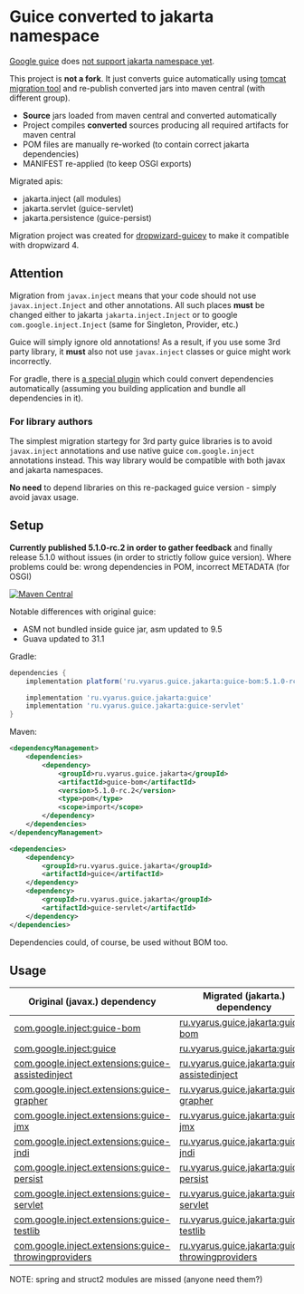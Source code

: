 # Guice converted to jakarta namespace

[Google guice](https://github.com/google/guice) does [not support jakarta namespace yet](https://github.com/google/guice/issues/1383).

This project is **not a fork**. It just converts guice automatically using [tomcat migration tool](https://github.com/apache/tomcat-jakartaee-migration)
and re-publish converted jars into maven central (with different group).

* **Source** jars loaded from maven central and converted automatically 
* Project compiles **converted** sources producing all required artifacts for maven central
* POM files are manually re-worked (to contain correct jakarta dependencies)
* MANIFEST re-applied (to keep OSGI exports)

Migrated apis:

* jakarta.inject (all modules)
* jakarta.servlet (guice-servlet)
* jakarta.persistence (guice-persist)

Migration project was created for [dropwizard-guicey](https://github.com/xvik/dropwizard-guicey) to make it compatible
with dropwizard 4.

## Attention

Migration from `javax.inject` means that your code should not use `javax.inject.Inject` and other annotations.
All such places **must** be changed either to jakarta `jakarta.inject.Inject` or to 
google `com.google.inject.Inject` (same for Singleton, Provider, etc.)

Guice will simply ignore old annotations! As a result, if you use some 3rd party library,
it **must** also not use `javax.inject` classes or guice might work incorrectly.

For gradle, there is [a special plugin](https://github.com/nebula-plugins/gradle-jakartaee-migration-plugin) 
which could convert dependencies automatically (assuming you building application and bundle all dependencies in it).

### For library authors

The simplest migration startegy for 3rd party guice libraries is to avoid `javax.inject` annotations and use 
native guice `com.google.inject` annotations instead. This way library would be compatible with both javax and jakarta 
namespaces.

**No need** to depend libraries on this re-packaged guice version - simply avoid javax usage.

## Setup

**Currently published 5.1.0-rc.2 in order to gather feedback** and finally release 5.1.0 without issues (in order to strictly follow guice version).
Where problems could be: wrong dependencies in POM, incorrect METADATA (for OSGI)

[![Maven Central](https://img.shields.io/maven-central/v/ru.vyarus.guice.jakarta/guice.svg?style=flat)](https://maven-badges.herokuapp.com/maven-central/ru.vyarus.guice.jakarta/guice)

Notable differences with original guice:

- ASM not bundled inside guice jar, asm updated to 9.5
- Guava updated to 31.1

Gradle:

```groovy
dependencies {
    implementation platform('ru.vyarus.guice.jakarta:guice-bom:5.1.0-rc.2')

    implementation 'ru.vyarus.guice.jakarta:guice'
    implementation 'ru.vyarus.guice.jakarta:guice-servlet'
}
```

Maven:

```xml      
<dependencyManagement>  
    <dependencies>
        <dependency>
            <groupId>ru.vyarus.guice.jakarta</groupId>
            <artifactId>guice-bom</artifactId>
            <version>5.1.0-rc.2</version>
            <type>pom</type>
            <scope>import</scope>
        </dependency>          
    </dependencies>
</dependencyManagement>

<dependencies>
    <dependency>
        <groupId>ru.vyarus.guice.jakarta</groupId>
        <artifactId>guice</artifactId>
    </dependency>
    <dependency>
        <groupId>ru.vyarus.guice.jakarta</groupId>
        <artifactId>guice-servlet</artifactId>
    </dependency>
</dependencies>
```

Dependencies could, of course, be used without BOM too.

## Usage

Original (javax.) dependency           |  Migrated (jakarta.) dependency
--------------|-------------------------
[com.google.inject:guice-bom](https://mvnrepository.com/artifact/com.google.inject/guice-bom/5.1.0) | [ru.vyarus.guice.jakarta:guice-bom](https://mvnrepository.com/artifact/ru.vyarus.guice.jakarta/guice-bom/5.1.0-rc.2)
[com.google.inject:guice](https://mvnrepository.com/artifact/com.google.inject/guice/5.1.0) | [ru.vyarus.guice.jakarta:guice](https://mvnrepository.com/artifact/ru.vyarus.guice.jakarta/guice/5.1.0-rc.2)
[com.google.inject.extensions:guice-assistedinject](https://mvnrepository.com/artifact/com.google.inject.extensions/guice-assistedinject/5.1.0) | [ru.vyarus.guice.jakarta:guice-assistedinject](https://mvnrepository.com/artifact/ru.vyarus.guice.jakarta/guice-assistedinject/5.1.0-rc.2)
[com.google.inject.extensions:guice-grapher](https://mvnrepository.com/artifact/com.google.inject.extensions/guice-grapher/5.1.0) | [ru.vyarus.guice.jakarta:guice-grapher](https://mvnrepository.com/artifact/ru.vyarus.guice.jakarta/guice-grapher/5.1.0-rc.2)
[com.google.inject.extensions:guice-jmx](https://mvnrepository.com/artifact/com.google.inject.extensions/guice-jmx/5.1.0) | [ru.vyarus.guice.jakarta:guice-jmx](https://mvnrepository.com/artifact/ru.vyarus.guice.jakarta/guice-jmx/5.1.0-rc.2)
[com.google.inject.extensions:guice-jndi](https://mvnrepository.com/artifact/com.google.inject.extensions/guice-jndi/5.1.0) | [ru.vyarus.guice.jakarta:guice-jndi](https://mvnrepository.com/artifact/ru.vyarus.guice.jakarta/guice-jndi/5.1.0-rc.2)
[com.google.inject.extensions:guice-persist](https://mvnrepository.com/artifact/com.google.inject.extensions/guice-persist/5.1.0) | [ru.vyarus.guice.jakarta:guice-persist](https://mvnrepository.com/artifact/ru.vyarus.guice.jakarta/guice-persist/5.1.0-rc.2)
[com.google.inject.extensions:guice-servlet](https://mvnrepository.com/artifact/com.google.inject.extensions/guice-servlet/5.1.0) | [ru.vyarus.guice.jakarta:guice-servlet](https://mvnrepository.com/artifact/ru.vyarus.guice.jakarta/guice-servlet/5.1.0-rc.2)
[com.google.inject.extensions:guice-testlib](https://mvnrepository.com/artifact/com.google.inject.extensions/guice-testlib/5.1.0) | [ru.vyarus.guice.jakarta:guice-testlib](https://mvnrepository.com/artifact/ru.vyarus.guice.jakarta/guice-testlib/5.1.0-rc.2)
[com.google.inject.extensions:guice-throwingproviders](https://mvnrepository.com/artifact/com.google.inject.extensions/guice-throwingproviders/5.1.0) | [ru.vyarus.guice.jakarta:guice-throwingproviders](https://mvnrepository.com/artifact/ru.vyarus.guice.jakarta/guice-throwingproviders/5.1.0-rc.2)

NOTE: spring and struct2 modules are missed (anyone need them?)